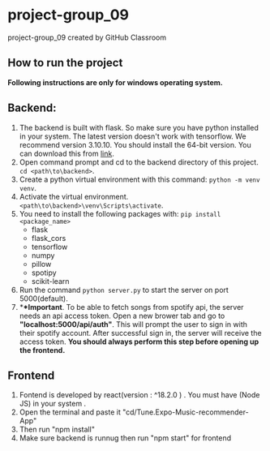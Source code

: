 # project-group_09

project-group_09 created by GitHub Classroom

## How to run the project

**Following instructions are only for windows operating system.**

## Backend:

1. The backend is built with flask. So make sure you have python installed in your system. The latest version doesn't work with tensorflow. We recommend version 3.10.10. You should install the 64-bit version. You can download this from [link](https://www.python.org/downloads/release/python-31010/ "python").
2. Open command prompt and cd to the backend directory of this project. `cd <path\to\backend>`.
3. Create a python virtual environment with this command: `python -m venv venv`.
4. Activate the virtual environment. `<path\to\backend>\venv\Scripts\activate`.
5. You need to install the following packages with: `pip install <package_name>`
   - flask
   - flask_cors
   - tensorflow
   - numpy
   - pillow
   - spotipy
   - scikit-learn
6. Run the command `python server.py` to start the server on port 5000(default).
7. \***\*Important**. To be able to fetch songs from spotify api, the server needs an api access token. Open a new brower tab and go to **"localhost:5000/api/auth"**. This will prompt the user to sign in with their spotify account. After successful sign in, the server will receive the access token. **You should always perform this step before opening up the frontend.**


## Frontend

1. Fontend is developed by react(version : ^18.2.0 ) . You must have (Node JS) in your system .
2. Open  the terminal and  paste it "cd/Tune.Expo-Music-recommender-App"
3. Then run "npm install"
4. Make sure backend is runnug then run  "npm start" for frontend

